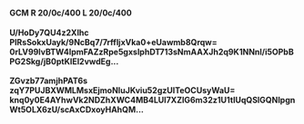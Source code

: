 #### GCM R 20/0c/400 L 20/0c/400
**U/HoDy7QU4z2XIhc**<br/>**PlRsSokxUayk/9NcBq7/7rffIjxVka0+eUawmb8Qrqw=**<br/>**0rLV99lvBTW4IpmFAZzRpe5gxsIphDT713sNmAAXJh2q9K1NNnl/i5OPbBPG2Skg/jB0ptKIEI2vwdEg...**<br/><br/>
**ZGvzb77amjhPAT6s**<br/>**zqY7PUJBXWMLMsxEjmoNIuJKviu52gzUITeOCUsyWaU=**<br/>**knq0y0E4AYhwVk2NDZhXWC4MB4LUl7XZlG6m32z1U1tlUqQSlGQNIpgnWt5OLX6zU/scAxCDxoyHAhQM...**